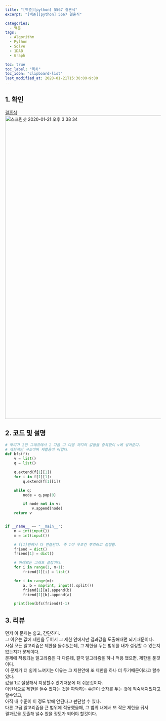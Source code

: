 ```yaml
---
title: "[백준][python] 5567 결혼식"
excerpt: "[백준][python] 5567 결혼식"

categories:
  - 백준
tags:
  - Algorithm
  - Python
  - Solve
  - 1DAB
  - Graph

toc: true
toc_label: "목차"
toc_icon: "clipboard-list"
last_modified_at: 2020-01-21T15:30:00+9:00
---
```


## 1. 확인
[결혼식](https://www.acmicpc.net/problem/5567)
<img width="980" alt="스크린샷 2020-01-21 오후 3 38 34" src="https://user-images.githubusercontent.com/20227720/72781223-2007ce00-3c64-11ea-84df-e8056c4bc513.png">


## 2. 코드 및 설명

```python
# 뿌리가 1인 그래프에서 1 다음 그 다음 까지의 값들을 중복없이 v에 넣어준다.
# 제한적인 구조이며 재활용이 어렵다.
def bfs(f):
    v = list()
    q = list()

    q.extend(f[1][1])
    for i in f[1][1]:
        q.extend(f[1][i])

    while q:
        node = q.pop(0)

        if node not in v:
            v.append(node)
    return v


if __name__ == "__main__":
    n = int(input())
    m = int(input())

    # f[1]안에서 다 연결된다. 즉 1이 무조건 뿌리라고 설정함.
    friend = dict()
    friend[1] = dict()

    # 아래로는 그래프 설정이다.
    for i in range(1, m+1):
        friend[1][i] = list()

    for i in range(m):
        a, b = map(int, input().split())
        friend[1][a].append(b)
        friend[1][b].append(a)

    print(len(bfs(friend))-1)

```


## 3. 리뷰

먼저 이 문제는 쉽고, 간단하다.  
그 이유는 값에 제한을 두어서 그 제한 안에서만 결과값을 도출해내면 되기때문이다.  
사실 모든 알고리즘은 제한을 둘수있는데, 그 제한을 두는 범위를 내가 설정할 수 있는지 없는지가 문제이다.  
문제에 적용되는 알고리즘은 다 다른데, 결국 알고리즘을 하나 적용 했으면, 제한을 둔것이다.  
이 문제가 더 쉽게 느껴지는 이유는 그 제한안에 또 제한을 하나 더 두기때문이라고 할수있다.  
값을 1로 설정해서 지정할수 있기때문에 더 쉬운것이다.  
이런식으로 제한을 둘수 있다는 것을 파악하는 수준이 숫자를 두는 것에 익숙해져있다고 할수있고,  
아직 내 수준이 이 정도 밖에 안된다고 판단할 수 있다.  
다른 고급 알고리즘을 큰 범위에 적용했을때, 그 범위 내에서 또 작은 제한을 둬서  
결과값을 도출해 낼수 있을 정도가 되어야 할것이다.  
